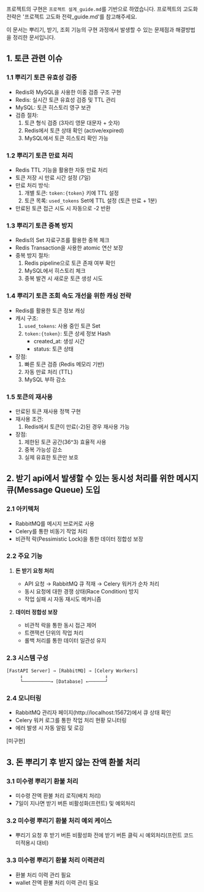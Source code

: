 프로젝트의 구현은 `프로젝트 설계_guide.md`를 기반으로 하였습니다. 
프로젝트의 고도화 전략은 '프로젝트 고도화 전략_guide.md'를 참고해주세요.

이 문서는 뿌리기, 받기, 조회 기능의 구현 과정에서 발생할 수 있는 문제점과 해결방법을 정리한 문서입니다.

## 1. 토큰 관련 이슈

### 1.1 뿌리기 토큰 유효성 검증
- Redis와 MySQL을 사용한 이중 검증 구조 구현
- Redis: 실시간 토큰 유효성 검증 및 TTL 관리
- MySQL: 토큰 히스토리 영구 보관
- 검증 절차:
  1. 토큰 형식 검증 (3자리 영문 대문자 + 숫자)
  2. Redis에서 토큰 상태 확인 (active/expired)
  3. MySQL에서 토큰 히스토리 확인 가능

### 1.2 뿌리기 토큰 만료 처리
- Redis TTL 기능을 활용한 자동 만료 처리
- 토큰 저장 시 만료 시간 설정 (7일)
- 만료 처리 방식:
  1. 개별 토큰: `token:{token}` 키에 TTL 설정
  2. 토큰 목록: `used_tokens` Set에 TTL 설정 (토큰 만료 + 1분)
- 만료된 토큰 접근 시도 시 자동으로 -2 반환

### 1.3 뿌리기 토큰 중복 방지
- Redis의 Set 자료구조를 활용한 중복 체크
- Redis Transaction을 사용한 atomic 연산 보장
- 중복 방지 절차:
  1. Redis pipeline으로 토큰 존재 여부 확인
  2. MySQL에서 히스토리 체크
  3. 중복 발견 시 새로운 토큰 생성 시도

### 1.4 뿌리기 토큰 조회 속도 개선을 위한 캐싱 전략
- Redis를 활용한 토큰 정보 캐싱
- 캐시 구조:
  1. `used_tokens`: 사용 중인 토큰 Set
  2. `token:{token}`: 토큰 상세 정보 Hash
     - created_at: 생성 시간
     - status: 토큰 상태
- 장점:
  1. 빠른 토큰 검증 (Redis 메모리 기반)
  2. 자동 만료 처리 (TTL)
  3. MySQL 부하 감소

### 1.5 토큰의 재사용
- 만료된 토큰 재사용 정책 구현
- 재사용 조건:
  1. Redis에서 토큰이 만료(-2)된 경우 재사용 가능
- 장점:
  1. 제한된 토큰 공간(36^3) 효율적 사용
  2. 중복 가능성 감소
  3. 실제 유효한 토큰만 보호

## 2. 받기 api에서 발생할 수 있는 동시성 처리를 위한 메시지 큐(Message Queue) 도입

### 2.1 아키텍처
- RabbitMQ를 메시지 브로커로 사용
- Celery를 통한 비동기 작업 처리
- 비관적 락(Pessimistic Lock)을 통한 데이터 정합성 보장

### 2.2 주요 기능
1. **돈 받기 요청 처리**
   - API 요청 → RabbitMQ 큐 적재 → Celery 워커가 순차 처리
   - 동시 요청에 대한 경쟁 상태(Race Condition) 방지
   - 작업 실패 시 자동 재시도 메커니즘

2. **데이터 정합성 보장**
   - 비관적 락을 통한 동시 접근 제어
   - 트랜잭션 단위의 작업 처리
   - 롤백 처리를 통한 데이터 일관성 유지

### 2.3 시스템 구성
```
[FastAPI Server] → [RabbitMQ] → [Celery Workers]
     ↓                              ↓
     └──────────→ [Database] ←──────┘
```

### 2.4 모니터링
- RabbitMQ 관리자 페이지(http://localhost:15672)에서 큐 상태 확인
- Celery 워커 로그를 통한 작업 처리 현황 모니터링
- 에러 발생 시 자동 알림 및 로깅



[미구현]
## 3. 돈 뿌리기 후 받지 않는 잔액 환불 처리

### 3.1 미수령 뿌리기 환불 처리
- 미수령 잔액 환불 처리 로직(배치 처리)
- 7일이 지나면 받기 버튼 비활성화(프런트) 및 예외처리

### 3.2 미수령 뿌리기 환불 처리 예외 케이스
- 뿌리기 요청 후 받기 버튼 비활성화 전에 받기 버튼 클릭 시 예외처리(프런트 코드 미적용시 대비)

### 3.3 미수령 뿌리기 환불 처리 이력관리
- 환불 처리 이력 관리 필요
- wallet 잔액 환불 처리 이력 관리 필요